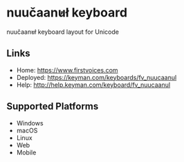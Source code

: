 nuučaan̓uł keyboard
======================

nuučaan̓uł keyboard layout for Unicode

Links
-----

 * Home:     <https://www.firstvoices.com>
 * Deployed: <https://keyman.com/keyboards/fv_nuucaanul>
 * Help:     <http://help.keyman.com/keyboard/fv_nuucaanul>
 
Supported Platforms
-------------------

 * Windows
 * macOS
 * Linux
 * Web
 * Mobile
